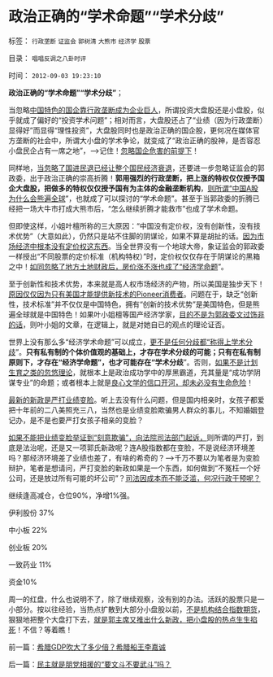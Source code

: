 # 政治正确的“学术命题”“学术分歧”

标签： `行政垄断` `证监会` `郭树清` `大熊市` `经济学` `股票` 

目录： `唱唱反调之八卦时评`

时间： `2012-09-03 19:23:10`

**政治正确的“学术命题”“学术分歧”**；

当忽略[中国特色的国企靠行政垄断成为企业巨人](../../../2009/7/22/泥足巨人的垄断是否需要反垄断.md)，所谓投资大盘股还是小盘股，似乎就成了偏好的“投资学术问题”；相对而言，大盘股还占了“业绩（因为行政垄断）显得好”而显得“理性投资”，大盘股同时也是政治正确的国企股，更何况在媒体官方垄断的社会中，所谓大小盘的学术争论，就变成了“政治正确的股神，是否容忍小盘民企占有一席之地”，——>记住！[忽略国企危害的前提下](../../../2012/7/3/市场创造财富，国企制造灾难.md)！

同样地，[当忽略了国进民退已经让整个国民经济衰退](../../../2009/12/17/崇祯皇帝获报“国进民退”.md)，还要进一步忽略证监会的郭政委，出于政治正确的崇高折腾！**郭用强烈的行政垄断，把上涨的特权仅仅授予国企大盘股，把做多的特权仅仅授予国有为主体的金融垄断机构**，[则所谓“中国A股为什么会熊遍全球](../../../2012/1/5/证监会政策过度令A股熊遍全球.md)”，也就成了可以探讨的“学术命题”。甚至于当郭政委的折腾已经把一场大牛市打成大熊市后，“怎么继续折腾才能救市”也成了学术命题。

但即使这样，小姐叶檀所称的三大原因：“中国没有定价权，没有创新性，没有技术优势”（大意如此），仍然只是站不住脚的阴谋论，如果不算是胡扯的话。[因为市场经济中根本没有定价权这东西](../../../2012/5/24/人权有议价权，国际无定价权.md)。当全世界没有一个地球大帝，象证监会的郭政委一样授出“不同股票的定价标准（机构特权）”时，定价权仅仅存在于阴谋论的黑箱之中！[如同忽略了地方土地财政后，房价涨不涨也成了“经济学命题](../../../2010/9/25/国企垄断的房老虎会价廉物美吗？.md)”。

至于创新性和技术优势，本来就是高人权市场经济的产物，所以美国是独步天下！[原因仅仅因为只有美国才能提供新技术的Pioneer消费者](../../../2012/7/9/大企业的创新投资与政府一样无效.md)。问题在于，缺乏“创新性，技术标准”并不仅仅是中国特色，拥有“创新的技术优势”是美国特色，但是熊遍全球就是中国特色！如果叶小姐檀等国产经济学家，[目的不是为郭政委文过饰非的话](../../../2012/4/24/强盗逻辑正在制造空前的金融危机和经济危机.md)，则叶小姐的文章，在逻辑上，就是对她自已的观点的理论证否。

世界上没有那么多“经济学术命题”可以成立，[更不是任何分歧都“称得上学术分歧](../../../2012/3/25/科学认知不允许“学术分歧”.md)”。**只有私有制的个体价值观的基础上，才存在学术分歧的可能；只有在私有制原则下，才存在“经济学命题”，也才可能存在“学术分歧**”。否则，[如果不是计划生育之类的忽悠理论](../../../2012/8/27/生育自由是私有权力！天经地义！.md)，就根本上是政治成功学中的厚黑霸道，充其量是“成功学阴谋专业”的命题；或者根本上就是[良心文学的信口开河，却未必没有生命危险](../../../2011/1/28/“强卖哲学”可能有生命危险.md)！

[最新的新政是严打业绩变脸](../../../2012/8/29/郭政委的那条新政“政治不正确”？.md)。听上去没有什么问题，但是国内相亲时，女孩子都爱把十年前的二八美照充三八，当然也是业绩变脸欺骗男人群众的事儿，不知婚姻登记办，是不是也要严打女孩子相亲的变脸？

[如果不能把业绩变脸举证到“刻意欺骗”，向法院司法部门起诉，](../../../2010/12/7/脑残救济税不合理.md)则所谓的严打，到底是法治呢，还是又一项郭氏新政呢？连A股指数都在变脸，不是说经济环境差吗？那经济环境差了业绩也差了，有啥的希奇的？——>千万不要以为笔者是为变脸辩护，笔者是想请问，严打变脸的新政如果是一个东西，如何做到“不冤枉一个好公司，还是放过所有可能的坏公司”？[司法因成本而不能泛滥，何况行政干预呢？](../../../2010/10/4/黑社会和黑社会行为和打黑的本质.md)

继续逢高减仓，仓位90%，净增1%强。

伊利股份 37%

中小板 22%

创业板 20%

一致药业 11%

资金10%

周一的红盘，什么也说明不了，除了继续观察，没有别的办法。活跃的股票只是一小部分。按以往经验，当热点扩散到大部分小盘股以前，[不是机构结合指数期货](../../../2012/3/29/期货指数是机构化操纵出大熊市的祸根；.md)，狠狠地把整个大盘打下去，[就是郭主席又推出什么新政，把小盘股的热点生生掐死](../../../2012/8/28/损人不利已的愚暴贱民.md)！不信？等着瞧！



前一篇：[希腊GDP吹大了多少倍？希腊船王李嘉诚](../../../2012/9/3/希腊GDP吹大了多少倍？希腊船王李嘉诚.md)

后一篇：[民主就是朋党相援的“要文斗不要武斗”吗？](../../../2012/9/4/民主就是朋党相援的“要文斗不要武斗”吗？.md)